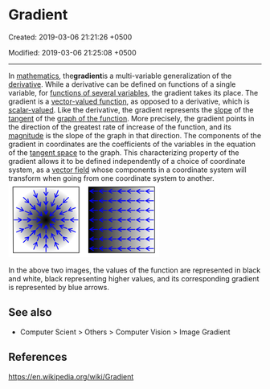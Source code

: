 # Gradient

Created: 2019-03-06 21:21:26 +0500

Modified: 2019-03-06 21:25:08 +0500

---

In [mathematics](https://en.wikipedia.org/wiki/Mathematics), the**gradient**is a multi-variable generalization of the [derivative](https://en.wikipedia.org/wiki/Derivative). While a derivative can be defined on functions of a single variable, for [functions of several variables](https://en.wikipedia.org/wiki/Function_of_several_variables), the gradient takes its place. The gradient is a [vector-valued function](https://en.wikipedia.org/wiki/Vector-valued_function), as opposed to a derivative, which is [scalar-valued](https://en.wikipedia.org/wiki/Scalar-valued_function).
Like the derivative, the gradient represents the [slope](https://en.wikipedia.org/wiki/Slope) of the [tangent](https://en.wikipedia.org/wiki/Tangent) of the [graph of the function](https://en.wikipedia.org/wiki/Graph_of_a_function). More precisely, the gradient points in the direction of the greatest rate of increase of the function, and its [magnitude](https://en.wikipedia.org/wiki/Magnitude_(mathematics)) is the slope of the graph in that direction. The components of the gradient in coordinates are the coefficients of the variables in the equation of the [tangent space](https://en.wikipedia.org/wiki/Tangent_space) to the graph. This characterizing property of the gradient allows it to be defined independently of a choice of coordinate system, as a [vector field](https://en.wikipedia.org/wiki/Vector_field) whose components in a coordinate system will transform when going from one coordinate system to another.
![tttttt ](media/Gradient-image1.png)

In the above two images, the values of the function are represented in black and white, black representing higher values, and its corresponding gradient is represented by blue arrows.

## See also

- Computer Scient > Others > Computer Vision > Image Gradient

## References

<https://en.wikipedia.org/wiki/Gradient>
